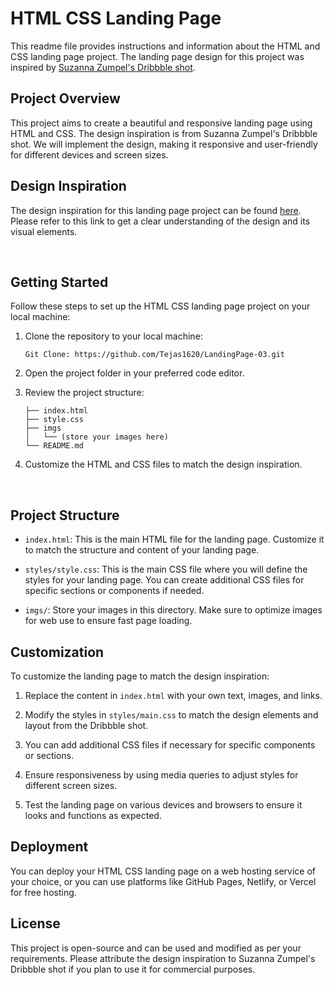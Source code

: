 # HTML CSS Landing Page

This readme file provides instructions and information about the HTML and CSS landing page project. The landing page design for this project was inspired by [Suzanna Zumpel's Dribbble shot](https://dribbble.com/shots/5349577-Suzanna-Zumpel?utm_source=Pinterest_Shot&utm_campaign=advancedgroup&utm_content=Suzanna+Zumpel&utm_medium=Social_Share).

## Project Overview

This project aims to create a beautiful and responsive landing page using HTML and CSS. The design inspiration is from Suzanna Zumpel's Dribbble shot. We will implement the design, making it responsive and user-friendly for different devices and screen sizes.

## Design Inspiration

The design inspiration for this landing page project can be found [here](https://dribbble.com/shots/5349577-Suzanna-Zumpel?utm_source=Pinterest_Shot&utm_campaign=advancedgroup&utm_content=Suzanna+Zumpel&utm_medium=Social_Share). Please refer to this link to get a clear understanding of the design and its visual elements.

<p>&nbsp</p>

## Getting Started

Follow these steps to set up the HTML CSS landing page project on your local machine:

1. Clone the repository to your local machine:
   
    ```
    Git Clone: https://github.com/Tejas1620/LandingPage-03.git
    ```

3. Open the project folder in your preferred code editor.
4. Review the project structure:

   ```tree
   ├── index.html
   ├── style.css
   ├── imgs
   │   └── (store your images here)
   └── README.md
   ```

5. Customize the HTML and CSS files to match the design inspiration.

<p>&nbsp</p>

## Project Structure

- `index.html`: This is the main HTML file for the landing page. Customize it to match the structure and content of your landing page.

- `styles/style.css`: This is the main CSS file where you will define the styles for your landing page. You can create additional CSS files for specific sections or components if needed.

- `imgs/`: Store your images in this directory. Make sure to optimize images for web use to ensure fast page loading.

## Customization

To customize the landing page to match the design inspiration:

1. Replace the content in `index.html` with your own text, images, and links.

2. Modify the styles in `styles/main.css` to match the design elements and layout from the Dribbble shot.

3. You can add additional CSS files if necessary for specific components or sections.

4. Ensure responsiveness by using media queries to adjust styles for different screen sizes.

5. Test the landing page on various devices and browsers to ensure it looks and functions as expected.

## Deployment

You can deploy your HTML CSS landing page on a web hosting service of your choice, or you can use platforms like GitHub Pages, Netlify, or Vercel for free hosting.

## License

This project is open-source and can be used and modified as per your requirements. Please attribute the design inspiration to Suzanna Zumpel's Dribbble shot if you plan to use it for commercial purposes.
